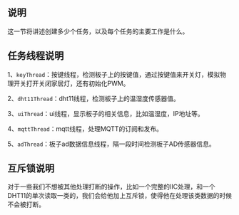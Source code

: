 ## 说明

这一节将讲述创建多少个任务，以及每个任务的主要工作是什么。

## 任务线程说明

1、`keyThread`：按键线程，检测板子上的按键值，通过按键值来开关灯，模拟物理开关打开关闭家居灯，还有初始化PWM。

2、`dht11Thread`：dht11线程，检测板子上的温湿度传感器值。

3、`uiThread`：ui线程，显示板子的相关信息，比如温湿度，IP地址等。

4、`mqttThread`：mqtt线程，处理MQTT的订阅和发布。

5、`adThread`：板子ad数据信息线程，隔一段时间检测板子AD传感器信息。

 

## 互斥锁说明

对于一些我们不想被其他处理打断的操作，比如一个完整的IIC处理，和一个DHT11的单次读取一类的，我们会给他加上互斥锁，使得他在处理该类数据的时候不会被打断。

